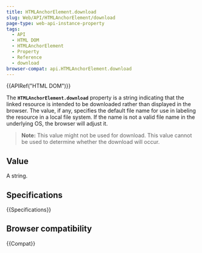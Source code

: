 ```yaml
---
title: HTMLAnchorElement.download
slug: Web/API/HTMLAnchorElement/download
page-type: web-api-instance-property
tags:
  - API
  - HTML DOM
  - HTMLAnchorElement
  - Property
  - Reference
  - download
browser-compat: api.HTMLAnchorElement.download
---
```


{{APIRef("HTML DOM")}}

The **`HTMLAnchorElement.download`** property is a
string indicating that the linked resource is intended to be
downloaded rather than displayed in the browser. The value, if any, specifies the
default file name for use in labeling the resource in a local file system. If the name
is not a valid file name in the underlying OS, the browser will adjust it.

> **Note:** This value might not be used for download. This value cannot
> be used to determine whether the download will occur.

## Value

A string.

## Specifications

{{Specifications}}

## Browser compatibility

{{Compat}}
